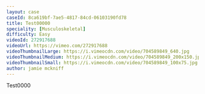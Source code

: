 ```yaml
---
layout: case
caseId: 8ca619bf-7ae5-4817-84cd-06103190fd78
title: Test00000
speciality: [Musculoskeletal]
difficulty: Easy
videoId: 272917688
videoUrl: https://vimeo.com/272917688
videoThumbnailLarge: https://i.vimeocdn.com/video/704589849_640.jpg
videoThumbnailMedium: https://i.vimeocdn.com/video/704589849_200x150.jpg
videoThumbnailSmall: https://i.vimeocdn.com/video/704589849_100x75.jpg
author: jamie mckniff
---
```


Test0000
